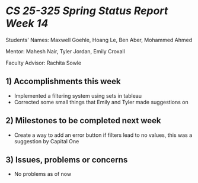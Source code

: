 # *CS 25-325 Spring Status Report Week 14*

Students' Names: Maxwell Goehle, Hoang Le, Ben Aber, Mohammed Ahmed

Mentor: Mahesh Nair, Tyler Jordan, Emily Croxall

Faculty Advisor: Rachita Sowle

 ## 1) Accomplishments this week ##
   - Implemented a filtering system using sets in tableau
   - Corrected some small things that Emily and Tyler made suggestions on
## 2) Milestones to be completed next week ##
   - Create a way to add an error button if filters lead to no values, this was a suggestion by Capital One
## 3) Issues, problems or concerns ## 
   - No problems as of now
